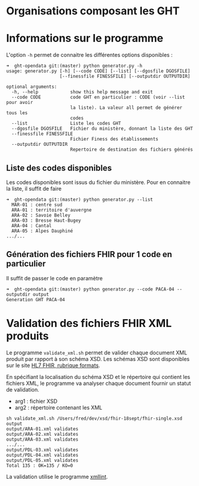Organisations composant les GHT
===============================

# Informations sur le programme
L'option `-h` permet de connaitre les différentes options disponibles :

```
➜  ght-opendata git:(master) python generator.py -h
usage: generator.py [-h] [--code CODE] [--list] [--dgosfile DGOSFILE]
                    [--finessfile FINESSFILE] [--outputdir OUTPUTDIR]

optional arguments:
  -h, --help            show this help message and exit
  --code CODE           code GHT en particulier : CODE (voir --list pour avoir
                        la liste). La valeur all permet de générer tous les
                        codes
  --list                Liste les codes GHT
  --dgosfile DGOSFILE   Fichier du ministère, donnant la liste des GHT
  --finessfile FINESSFILE
                        Fichier Finess des établissements
  --outputdir OUTPUTDIR
                        Repertoire de destination des fichiers générés

```

## Liste des codes disponibles
Les codes disponibles sont issus du fichier du ministère. Pour en connaitre la liste, il suffit de faire 

```
➜  ght-opendata git:(master) python generator.py --list
  MAR-01 : centre sud
  ARA-01 : territoire d'auvergne
  ARA-02 : Savoie Belley
  ARA-03 : Bresse Haut-Bugey
  ARA-04 : Cantal
  ARA-05 : Alpes Dauphiné
.../...
```

## Génération des fichiers FHIR pour 1 code en particulier
Il suffit de passer le code en paramètre 


```
➜  ght-opendata git:(master) python generator.py --code PACA-04 --outputdir output
Generation GHT PACA-04
```

# Validation des fichiers FHIR XML produits
Le programme `validate_xml.sh` permet de valider chaque document XML produit par rapport à son schéma XSD.
Les schémas XSD sont disponibles sur le site [HL7 FHIR, rubrique formats](https://www.hl7.org/fhir/xml.html).

En spécifiant la localisation du schéma XSD et le répertoire qui contient les fichiers XML, le programme va analyser chaque document fournir un statut de validation.

- arg1 : fichier XSD
- arg2 : répertoire contenant les XML

```
sh validate_xml.sh /Users/fred/dev/xsd/fhir-18sept/fhir-single.xsd output
output/ARA-01.xml validates
output/ARA-02.xml validates
output/ARA-03.xml validates
.../...
output/PDL-03.xml validates
output/PDL-04.xml validates
output/PDL-05.xml validates
Total 135 : OK=135 / KO=0

```

La validation utilise le programme [xmllint](http://xmlsoft.org/xmllint.html).
